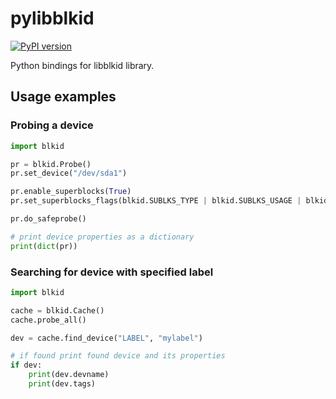 # pylibblkid

[![PyPI version](https://badge.fury.io/py/pylibblkid.svg)](https://badge.fury.io/py/pylibblkid)

Python bindings for libblkid library.

## Usage examples

### Probing a device
```python
import blkid

pr = blkid.Probe()
pr.set_device("/dev/sda1")

pr.enable_superblocks(True)
pr.set_superblocks_flags(blkid.SUBLKS_TYPE | blkid.SUBLKS_USAGE | blkid.SUBLKS_UUID)

pr.do_safeprobe()

# print device properties as a dictionary
print(dict(pr))
```

### Searching for device with specified label
```python
import blkid

cache = blkid.Cache()
cache.probe_all()

dev = cache.find_device("LABEL", "mylabel")

# if found print found device and its properties
if dev:
    print(dev.devname)
    print(dev.tags)
```
